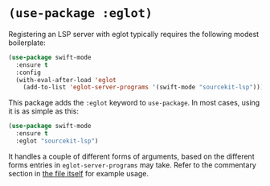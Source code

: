 # `(use-package :eglot)`

Registering an LSP server with eglot typically requires the following modest boilerplate:

```lisp
(use-package swift-mode
  :ensure t
  :config
  (with-eval-after-load 'eglot
    (add-to-list 'eglot-server-programs '(swift-mode "sourcekit-lsp"))))
```

This package adds the `:eglot` keyword to `use-package`.
In most cases, using it is as simple as this:

```lisp
(use-package swift-mode
  :ensure t
  :eglot "sourcekit-lsp")
```

It handles a couple of different forms of arguments,
based on the different forms entries in `eglot-server-programs` may take.
Refer to the commentary section in [the file itself](use-package-eglot.el) for example usage.
